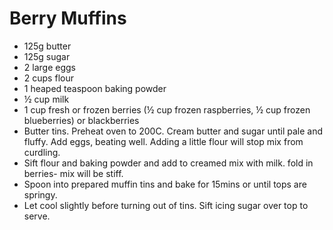 # Berry Muffins

* 125g butter
* 125g sugar
* 2 large eggs
* 2 cups flour
* 1 heaped teaspoon baking powder
* ½ cup milk
* 1 cup fresh or frozen berries (½ cup frozen raspberries, ½ cup frozen blueberries) or blackberries
* Butter tins.  Preheat oven to 200C. Cream butter and sugar until pale and fluffy. Add eggs, beating well. Adding a little flour will stop mix from curdling.
* Sift flour and baking powder and add to creamed mix with milk. fold in berries- mix will be stiff.
* Spoon into prepared muffin tins and bake for 15mins or until tops are springy.
*  Let cool slightly before turning out of tins.  Sift icing sugar over top to serve.



